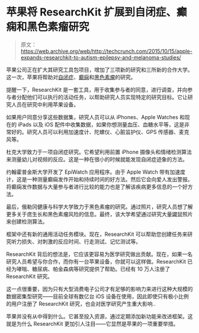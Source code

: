 # 苹果将 ResearchKit 扩展到自闭症、癫痫和黑色素瘤研究

> 原文：<https://web.archive.org/web/http://techcrunch.com/2015/10/15/apple-expands-researchkit-to-autism-epilepsy-and-melanoma-studies/>

苹果公司正在扩大其研究工具包项目，增加了三项新的研究和三所新的合作大学。这一次，苹果将帮助对[自闭症](https://web.archive.org/web/20230129092413/https://en.wikipedia.org/wiki/Autism)、[癫痫](https://web.archive.org/web/20230129092413/https://en.wikipedia.org/wiki/Epilepsy)和[黑色素瘤](https://web.archive.org/web/20230129092413/https://en.wikipedia.org/wiki/Melanoma)的研究。

提醒一下，ResearchKit 是一套工具，用于收集参与者的同意，进行调查，并向参与者分配他们可以执行的活动任务，以帮助研究人员实现特定的研究目标。它让研究人员在研究中利用苹果设备。

如果用户同意分享这些数据集，研究人员可以从 iPhones、Apple Watches 和现在的 iPads 以及 iOS 配件中收集数据，如果你想测量血压、血糖水平等，这是非常好的。研究人员可以利用加速度计、陀螺仪、心脏监护仪、GPS 传感器、麦克风等。

杜克大学致力于一项自闭症研究。它希望利用前置 iPhone 摄像头和情绪检测算法来测量幼儿对视频的反应。这是一种在很小的时候就能发现自闭症迹象的方法。

约翰霍普金斯大学开发了 EpiWatch 应用程序。由于 Apple Watch 带有加速度计，这是一种测量癫痫发作开始和持续时间的好方法。然后它会向爱人发出警报。将癫痫发作数据与大量参与者进行比较的能力也是了解该疾病更多信息的一个好方法。

最后，俄勒冈健康与科学大学致力于黑色素瘤的研究。通过照片，研究人员想了解更多关于痣生长和黑色素瘤风险的信息。最终，该大学希望通过研究大量鼹鼠照片来创建检测算法。

框架中还有新的通用活动任务模块。现在，ResearchKit 可以帮助您创建任务来研究听力损失、对刺激的反应时间、行走测试、记忆测试等。

ResearchKit 背后的想法是，它应该更容易为医学研究做出贡献。现在，如果一名研究人员希望与你合作，而你有一台苹果设备，你就可以这样做。ResearchKit 已经为哮喘、糖尿病、帕金森病等研究提供了帮助。已经有 10 万人注册了 ResearchKit 研究。

这一点很重要，因为只有大型消费电子公司才有足够的影响力来进行这种大规模的数据密集型研究——目前全球有数亿台 iOS 设备在使用，因此即使只有极小比例的用户注册了 ResearchKit 研究，也会对医学研究产生重大影响..

苹果并没有从中得到什么。它甚至投入资源，通过定期添加新功能来改进框架。这就是为什么 ResearchKit 更加引人注目——它显然是苹果的一项重要举措。